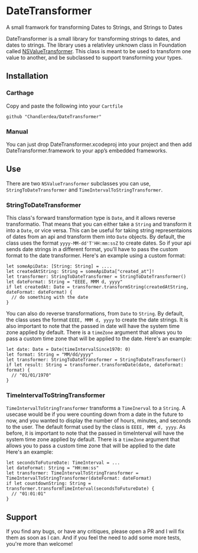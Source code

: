 # DateTransformer
A small framwork for transforming Dates to Strings, and Strings to Dates

DateTransformer is a small library for transforming strings to dates, and dates to strings. The library uses a relativley unknown class in Foundation called [NSValueTransformer](http://nshipster.com/nsvaluetransformer/). This class is meant to be used to transform one value to another, and be subclassed to support transforming your types.

## Installation

### Carthage

Copy and paste the following into your `Cartfile`
```
github "Chandlerdea/DateTransformer"
```

### Manual

You can just drop DateTransformer.xcodeproj into your project and then add DateTransformer.framework to your app’s embedded frameworks.

## Use

There are two `NSValueTransformer` subclasses you can use, `StringToDateTransformer` and `TimeIntervalToStringTransformer`. 

### StringToDateTransformer

This class's forward transformation type is `Date`, and it allows reverse transformatio. That means that you can either take a `String` and transform it into a `Date`, or vice versa. This can be useful for taking string representaions of dates from an api and transform them into `Date` objects. By default, the class uses the format `yyyy-MM-dd'T'HH:mm:ssZ` to create dates. So if your api sends date strings in a different format, you'll have to pass the custom format to the date transformer.  Here's an example using a custom format:

```
let someApiData: [String: String] = ....
let createdAtString: String = someApiData["created_at"]!
let transformer: StringToDateTransformer = StringToDateTransformer()
let dateFormat: String = "EEEE, MMM d, yyyy"
if let createdAt: Date = transformer.transformString(createdAtString, dateFormat: dateFormat) {
  // do something with the date
}
```

You can also do reverse transformations, from `Date` to `String`. By default, the class uses the format `EEEE, MMM d, yyyy` to create the date strings. It is also important to note that the passed in date will have the system time zone applied by default. There is a `timeZone` argument that allows you to pass a custom time zone that will be applied to the date. Here's an example: 

```
let date: Date = Date(timeIntervalSince1970: 0)
let format: String = "MM/dd/yyyy"
let transformer: StringToDateTransformer = StringToDateTransformer()
if let result: String = transformer.transformDate(date, dateFormat: format) {
  // "01/01/1970"
}
```

### TimeIntervalToStringTransformer

`TimeIntervalToStringTransformer` transforms a `TimeInerval` to a `String`. A usecase would be if you were counting down from a date in the future to now, and you wanted to display the number of hours, minutes, and seconds to the user. The default format used by the class is `EEEE, MMM d, yyyy`. As before, it is important to note that the passed in timeInterval will have the system time zone applied by default. There is a `timeZone` argument that allows you to pass a custom time zone that will be applied to the date Here's an example:

```
let secondsToFutureDate: TimeInterval = ...
let dateFormat: String = "HH:mm:ss"
let transformer: TimeIntervalToStringTransformer = TimeIntervalToStringTransformer(dateFormat: dateFormat)
if let countdownString: String = transformer.transformTimeInterval(secondsToFutureDate) {
  // "01:01:01"
}

```

## Support

If you find any bugs, or have any critiques, please open a PR and I will fix them as soon as I can. And if you feel the need to add some more tests, you're more than welcome!
